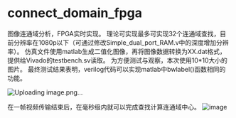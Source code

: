 # connect_domain_fpga
图像连通域分析，FPGA实时实现。
理论可实现最多可实现32个连通域查找，目前分辨率在1080p以下（可通过修改Simple_dual_port_RAM.v中的深度增加分辨率）。
仿真文件使用matlab生成二值化图像，再将图像数据转换为XX.dat格式，提供给Vivado的testbench.sv读取。
为方便测试与观察，本次使用10*10大小的图片。
最终测试结果表明，verilog代码可以实现matlab中bwlabel()函数相同的功能。

![Uploading image.png…]()

在一帧视频传输结束后，在毫秒级内就可以完成查找计算连通域中心。
![image](https://github.com/user-attachments/assets/5c54dc03-0f39-4db6-8133-cb589438470e)
